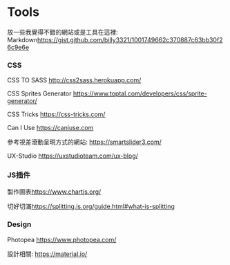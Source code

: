# Tools #
放一些我覺得不錯的網站或是工具在這裡:
Markdown<https://gist.github.com/billy3321/1001749662c370887c63bb30f26c9e6e>
### CSS ###
CSS TO SASS <http://css2sass.herokuapp.com/>

CSS Sprites Generator <https://www.toptal.com/developers/css/sprite-generator/>

CSS Tricks <https://css-tricks.com/>

Can I Use <https://caniuse.com>

參考視差滾動呈現方式的網站: <https://smartslider3.com/>

UX-Studio <https://uxstudioteam.com/ux-blog/>

### JS插件 ###
製作圖表<https://www.chartjs.org/>

切好切滿<https://splitting.js.org/guide.html#what-is-splitting>
<br />
### Design ###
Photopea <https://www.photopea.com/>

設計相關: <https://material.io/>
